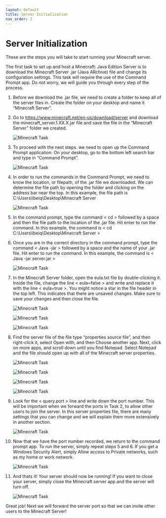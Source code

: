 ```yaml
---
layout: default
title: Server Initialization
nav_order: 2
---
```


# Server Initialization

These are the steps you will take to start running your Minecraft server.

The first task to set up and host a Minecraft: Java Edition Server is to download the Minecraft Server .jar (Java ARchive) file and change its configuration settings. This task will require the use of the Command Prompt app. Do not worry, we will guide you through every step of the process.

1. Before we download the .jar file, we need to create a folder to keep all of the server files in. Create the folder on your desktop and name it “Minecraft Server”.

2. Go to https://www.minecraft.net/en-us/download/server and download the minecraft_server.1.XX.X.jar file and save the file in the “Minecraft Server” folder we created.

    ![Minecraft Task](../assets/images/server/Task1.01.PNG)

3. To proceed with the next steps. we need to open up the Command Prompt application. On your desktop, go to the bottom left search bar and type in “Command Prompt”.

    ![Minecraft Task](../assets/images/server/Task1.02.png)

4. In order to run the commands in the Command Prompt, we need to know the location, or filepath, of the .jar file we downloaded. We can determine the file path by opening the folder and clicking on the address bar near the top.  In this example, the file path is C:\Users\lbeiq\Desktop\Minecraft Server

    ![Minecraft Task](../assets/images/server/Task1.03.png)

5. In the command prompt, type the command < cd > followed by a space and then the file path to the location of the .jar file. Hit enter to run the command. In this example, the command is < cd C:\Users\lbeiq\Desktop\Minecraft Server >

6. Once you are in the correct directory in the command prompt, type the command < Java -jar > followed by a space and the name of your .jar file. Hit enter to run the command.  In this example, the command is < Java -jar server.jar >

    ![Minecraft Task](../assets/images/server/Task1.04.png)

7. In the Minecraft Server folder, open the eula.txt file by double-clicking it. Inside the file, change the line < eula=false > and write and replace it with the line < eula=true >. You might notice a star in the file header in the top left. This indicates that there are unsaved changes. Make sure to save your changes and then close the file.

    ![Minecraft Task](../assets/images/server/Task1.05.PNG)

    ![Minecraft Task](../assets/images/server/Task1.06.png)

    ![Minecraft Task](../assets/images/server/Task1.07.png)

8. Find the server file of the file type “properties source file”, and then right-click it, select Open with, and then Choose another app. Next, click on more apps, and scroll down until you find Notepad. Select Notepad and the file should open up with all of the Minecraft server properties.

    ![Minecraft Task](../assets/images/server/Task1.08.png)

    ![Minecraft Task](../assets/images/server/Task1.09.png)

    ![Minecraft Task](../assets/images/server/Task1.10.png)

    ![Minecraft Task](../assets/images/server/Task1.11.png)

9. Look for the < query.port > line and write down the port number. This will be important when we forward the ports in Task 2, to allow other users to join the server. In this server properties file, there are many settings that you can change and we will explain them more extensively in another section.

    ![Minecraft Task](../assets/images/server/Task1.13.png)

10. Now that we have the port number recorded, we return to the command prompt app. To run the server, simply repeat steps 5 and 6.  If you get a Windows Security Alert, simply Allow access to Private networks, such as my home or work network.

    ![Minecraft Task](../assets/images/server/Task1.22.png)

11. And thats it! Your server should now be running! If you want to close your server, simply close the Minecraft server app and the server will turn off.

    ![Minecraft Task](../assets/images/server/Task1.23.png)

Great job! Next we will forward the server port so that we can invite other users to the Minecraft Server!
